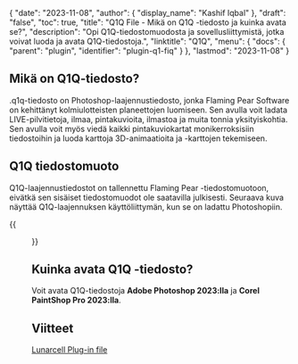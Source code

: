 {
  "date": "2023-11-08",
  "author": {
    "display_name": "Kashif Iqbal"
},
  "draft": "false",
  "toc": true,
  "title": "Q1Q File - Mikä on Q1Q -tiedosto ja kuinka avata se?",
  "description": "Opi Q1Q-tiedostomuodosta ja sovellusliittymistä, jotka voivat luoda ja avata Q1Q-tiedostoja.",
  "linktitle": "Q1Q",
  "menu": {
    "docs": {
      "parent": "plugin",
      "identifier": "plugin-q1-fiq"
}
},
  "lastmod": "2023-11-08"
}

## Mikä on Q1Q-tiedosto?

.q1q-tiedosto on Photoshop-laajennustiedosto, jonka Flaming Pear Software on kehittänyt kolmiulotteisten planeettojen luomiseen. Sen avulla voit ladata LIVE-pilvitietoja, ilmaa, pintakuvioita, ilmastoa ja muita tonnia yksityiskohtia. Sen avulla voit myös viedä kaikki pintakuviokartat monikerroksisiin tiedostoihin ja luoda karttoja 3D-animaatioita ja -karttojen tekemiseen.

## Q1Q tiedostomuoto

Q1Q-laajennustiedostot on tallennettu Flaming Pear -tiedostomuotoon, eivätkä sen sisäiset tiedostomuodot ole saatavilla julkisesti. Seuraava kuva näyttää Q1Q-laajennuksen käyttöliittymän, kun se on ladattu Photoshopiin.

{{<figure src=../q1q.png alt=LunarCell PluginFile Format > }}

## Kuinka avata Q1Q -tiedosto?

Voit avata Q1Q-tiedostoja **Adobe Photoshop 2023:lla** ja **Corel PaintShop Pro 2023:lla**.

## Viitteet

[Lunarcell Plug-in file](http://www.flamingpear.com/lunarcell.html)
